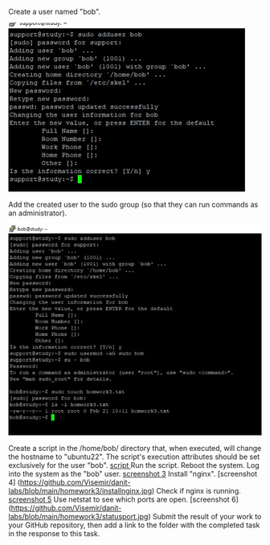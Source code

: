 Create a user named "bob". 

![screenshot 1](https://github.com/Visemir/danit-labs/blob/main/homework3/adduser.jpg)

Add the created user to the sudo group (so that they can run commands as an
administrator). 

![screenshot 2](https://github.com/Visemir/danit-labs/blob/main/homework3/adduserandsudo.jpg)

Create a script in the /home/bob/ directory that, when executed, will change the 
hostname to "ubuntu22". The script's execution attributes should be set exclusively for the user "bob". [script ](https://github.com/Visemir/danit-labs/blob/main/homework3/change_hostname.sh)
Run the script. Reboot the system. Log into the system as the "bob"
user. [screenshot 3](https://github.com/Visemir/danit-labs/blob/main/homework3/hostname.jpg)
Install "nginx". [screenshot 4] (https://github.com/Visemir/danit-labs/blob/main/homework3/installnginx.jpg)
Check if nginx is running. [screenshot 5](https://github.com/Visemir/danit-labs/blob/main/homework3/statusnginx.jpg)
Use netstat to see which ports are open. [screenshot 6] (https://github.com/Visemir/danit-labs/blob/main/homework3/statusport.jpg)
Submit the result of your work to your GitHub repository, then add a link to the
folder with the completed task in the response to this task.
